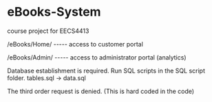 # eBooks-System
course project for EECS4413

/eBooks/Home/  -----  access to customer portal

/eBooks/Admin/ ----- access to administrator portal (analytics)

Database establishment is required. Run SQL scripts in the SQL script folder. tables.sql -> data.sql

The third order request is denied. (This is hard coded in the code)
